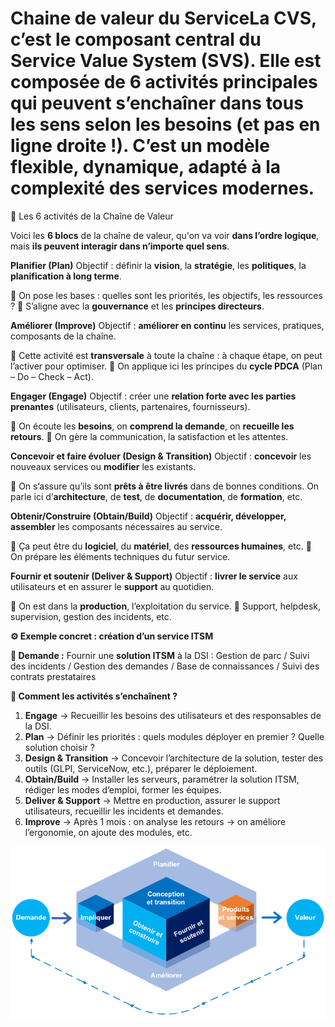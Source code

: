 # Chaine de valeur du ServiceLa **CVS**, c’est **le composant central** du **Service Value System (SVS)**. Elle est composée de **6 activités principales** qui peuvent s’**enchaîner dans tous les sens** selon les besoins (et pas en ligne droite !). C’est un modèle **flexible**, dynamique, adapté à la complexité des services modernes.



🔧 Les 6 activités de la Chaîne de Valeur

Voici les **6 blocs** de la chaîne de valeur, qu'on va voir **dans l’ordre logique**, mais **ils peuvent interagir dans n’importe quel sens**.



**Planifier (Plan)** Objectif : définir la **vision**, la **stratégie**, les **politiques**, la **planification à long terme**.

🔹 On pose les bases : quelles sont les priorités, les objectifs, les ressources ? 🔹 S’aligne avec la **gouvernance** et les **principes directeurs**.

**Améliorer (Improve)** Objectif : **améliorer en continu** les services, pratiques, composants de la chaîne.

🔹 Cette activité est **transversale** à toute la chaîne : à chaque étape, on peut l’activer pour optimiser. 🔹 On applique ici les principes du **cycle PDCA** (Plan – Do – Check – Act).

**Engager (Engage)** Objectif : créer une **relation forte avec les parties prenantes** (utilisateurs, clients, partenaires, fournisseurs).

🔹 On écoute les **besoins**, on **comprend la demande**, on **recueille les retours**. 🔹 On gère la communication, la satisfaction et les attentes.

**Concevoir et faire évoluer (Design & Transition)** Objectif : **concevoir** les nouveaux services ou **modifier** les existants.

🔹 On s’assure qu’ils sont **prêts à être livrés** dans de bonnes conditions. On parle ici d’**architecture**, de **test**, de **documentation**, de **formation**, etc.

**Obtenir/Construire (Obtain/Build)** Objectif : **acquérir, développer, assembler** les composants nécessaires au service.

🔹 Ça peut être du **logiciel**, du **matériel**, des **ressources humaines**, etc. 🔹 On prépare les éléments techniques du futur service.

**Fournir et soutenir (Deliver & Support)** Objectif : **livrer le service** aux utilisateurs et en assurer le **support** au quotidien.

🔹 On est dans la **production**, l’exploitation du service. 🔹 Support, helpdesk, supervision, gestion des incidents, etc.



**⚙️ Exemple concret : création d’un service ITSM**

**📌 Demande :** Fournir une **solution ITSM** à la DSI : Gestion de parc / Suivi des incidents / Gestion des demandes / Base de connaissances / Suivi des contrats prestataires

**🔁 Comment les activités s’enchaînent ?**

1.  **Engage** → Recueillir les besoins des utilisateurs et des responsables de la DSI.
2.  **Plan** → Définir les priorités : quels modules déployer en premier ? Quelle solution choisir ?
3.  **Design & Transition** → Concevoir l’architecture de la solution, tester des outils (GLPI, ServiceNow, etc.), préparer le déploiement.
4.  **Obtain/Build** → Installer les serveurs, paramétrer la solution ITSM, rédiger les modes d’emploi, former les équipes.
5.  **Deliver & Support** → Mettre en production, assurer le support utilisateurs, recueillir les incidents et demandes.
6.  **Improve** → Après 1 mois : on analyse les retours → on améliore l’ergonomie, on ajoute des modules, etc.

![](../../../media/Cours-Intro-ITIL4-V2-Chaine-de-valeur-du-Service-image1.png)

